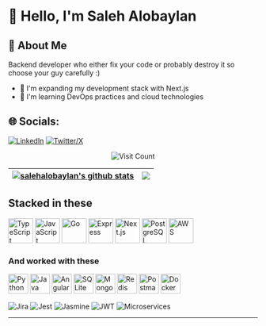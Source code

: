 # 👋 Hello, I'm Saleh Alobaylan

## 💫 About Me

<!-- Web and backend developer experienced with modern web frameworks and the MEAN stack. Adept in designing RESTful APIs, implementing authentication best practices, and practicing test‑driven development. Passionate about building scalable, maintainable systems using agile and microservices methodologies. -->

Backend developer who either fix your code or probably destroy it so choose your guy carefully :)

- 🔭 I'm expanding my development stack with Next.js
- 🌱 I'm learning DevOps practices and cloud technologies
<!-- - 👯 I'm open to collaboration on web development and cloud infrastructure projects-->

## 🌐 Socials:

[![LinkedIn](https://img.shields.io/badge/LinkedIn-%230077B5.svg?logo=linkedin&logoColor=white)](https://linkedin.com/in/Saleh-Alobaylan) [![Twitter/X](https://img.shields.io/badge/X-black.svg?logo=X&logoColor=white)](https://x.com/Salobaylan)
<div align="center">
  <img src="https://visitcount.itsvg.in/api?id=salehalobaylan&icon=0&color=0" alt="Visit Count" />
</div>


| <a href="https://github.com/salehalobaylan/github-readme-stats"><img align="center" src="https://github-readme-stats.vercel.app/api?username=salehalobaylan&show_icons=true&include_all_commits=true&theme=transparent&hide_border=true&rank_icon=github" alt="salehalobaylan's github stats" /></a> | <a href="https://github.com/salehalobaylan/github-readme-stats"><img align="center" src="https://github-readme-stats.vercel.app/api/top-langs/?username=salehalobaylan&layout=compact&theme=transparent&hide_border=true" /></a> |
| ------------- | ------------- |

## Stacked in these
  <img src="https://skillicons.dev/icons?i=ts" alt="TypeScript" height="50" />
  <img src="https://skillicons.dev/icons?i=js" alt="JavaScript" height="50" />
  <img src="https://skillicons.dev/icons?i=go" alt="Go" height="50" />
  <img src="https://skillicons.dev/icons?i=express" alt="Express" height="50" />
  <img src="https://skillicons.dev/icons?i=nextjs" alt="Next.js" height="50" />
  <img src="https://skillicons.dev/icons?i=postgres" alt="PostgreSQL" height="50" />
  <img src="https://skillicons.dev/icons?i=aws" alt="AWS" height="50" />

### And worked with these
  <img src="https://skillicons.dev/icons?i=python" alt="Python" height="40" />
  <img src="https://skillicons.dev/icons?i=java" alt="Java" height="40" />
  <img src="https://skillicons.dev/icons?i=angular" alt="Angular" height="40" />
  <img src="https://skillicons.dev/icons?i=sqlite" alt="SQLite" height="40" />
  <img src="https://skillicons.dev/icons?i=mongodb" alt="MongoDB" height="40" />
  <img src="https://skillicons.dev/icons?i=redis" alt="Redis" height="40" />
  <img src="https://skillicons.dev/icons?i=postman" alt="Postman" height="40" />
  <img src="https://skillicons.dev/icons?i=docker" alt="Docker" height="40" />

  ![Jira](https://img.shields.io/badge/jira-%230A0FFF.svg?style=for-the-badge&logo=jira&logoColor=white)
  ![Jest](https://img.shields.io/badge/Jest-C21325?style=for-the-badge&logo=jest&logoColor=white)
  ![Jasmine](https://img.shields.io/badge/jasmine-%238A4182.svg?style=for-the-badge&logo=jasmine&logoColor=white)
  ![JWT](https://img.shields.io/badge/JWT-black?style=for-the-badge&logo=JSON%20web%20tokens)
![Microservices](https://img.shields.io/badge/Microservices-gray?style=for-the-badge&logo=hexagonal-architecture&logoColor=white)


<!-- ## 🚀 Technical Skills -->


<!-- Languages -->
<!-- <p align="left">
  <img src="https://skillicons.dev/icons?i=go" alt="Go" height="50" />
  <img src="https://skillicons.dev/icons?i=python" alt="Python" height="50" />
  <img src="https://skillicons.dev/icons?i=java" alt="Java" height="50" />
  <img src="https://skillicons.dev/icons?i=ts" alt="TypeScript" height="50" />
  <img src="https://skillicons.dev/icons?i=js" alt="JavaScript" height="50" />
</p> -->

<!-- Backend & Frameworks -->
<!-- <p align="left">
  <img src="https://skillicons.dev/icons?i=nodejs" alt="NodeJS" height="50" />
  <img src="https://skillicons.dev/icons?i=express" alt="Express" height="50" />
  <img src="https://skillicons.dev/icons?i=fastapi" alt="FastAPI" height="50" />
  <img src="https://skillicons.dev/icons?i=nestjs" alt="NestJS" height="50" />
</p> -->

<!--### Backend Development-->

<!-- ![JWT](https://img.shields.io/badge/JWT-black?style=for-the-badge&logo=JSON%20web%20tokens)
![Microservices](https://img.shields.io/badge/Microservices-gray?style=for-the-badge&logo=hexagonal-architecture&logoColor=white) -->

<!-- Databases -->
<!-- <p align="left">
  <img src="https://skillicons.dev/icons?i=mongodb" alt="MongoDB" height="50" />
  <img src="https://skillicons.dev/icons?i=postgres" alt="PostgreSQL" height="50" />
  <img src="https://skillicons.dev/icons?i=mysql" alt="MySQL" height="50" />
  <img src="https://skillicons.dev/icons?i=sqlite" alt="SQLite" height="50" />
  <img src="https://skillicons.dev/icons?i=redis" alt="Redis" height="50" />
  <img src="https://cdn.simpleicons.org/amazonrds/527FFF" alt="Amazon RDS" height="50" />
</p> -->

<!-- Frontend -->
<!-- <p align="left">
  <img src="https://skillicons.dev/icons?i=html" alt="HTML5" height="50" />
  <img src="https://skillicons.dev/icons?i=nextjs" alt="Next.js" height="50" />
  <img src="https://skillicons.dev/icons?i=angular" alt="Angular" height="50" />
</p> -->

<!-- DevOps & Tools -->
<!-- <p align="left">
  <img src="https://skillicons.dev/icons?i=docker" alt="Docker" height="50" />
  <img src="https://skillicons.dev/icons?i=kubernetes" alt="Kubernetes" height="50" />
  <img src="https://skillicons.dev/icons?i=githubactions" alt="GitHub Actions" height="50" />
  <img src="https://skillicons.dev/icons?i=git" alt="Git" height="50" />
  <img src="https://skillicons.dev/icons?i=postman" alt="Postman" height="50" />
  <img src="https://skillicons.dev/icons?i=linux" alt="Linux" height="50" />
</p> -->

<!-- Cloud & AWS Services
<p align="left">
  <img src="https://skillicons.dev/icons?i=aws" alt="AWS" height="50" />
  <img src="https://cdn.jsdelivr.net/npm/simple-icons@v11/icons/amazonec2.svg?color=FF9900" alt="Amazon EC2" height="50" />
  <img src="https://cdn.jsdelivr.net/npm/simple-icons@v11/icons/amazons3.svg?color=569A31" alt="Amazon S3" height="50" />
  <img src="https://cdn.jsdelivr.net/npm/simple-icons@v11/icons/awslambda.svg?color=FF9900" alt="AWS Lambda" height="50" />
  <img src="https://cdn.jsdelivr.net/npm/simple-icons@v11/icons/amazondynamodb.svg?color=4053D6" alt="Amazon DynamoDB" height="50" />
</p>

![ESLint](https://img.shields.io/badge/ESLint-4B3263?style=for-the-badge&logo=eslint&logoColor=white)
![Nodemon](https://img.shields.io/badge/NODEMON-%23323330.svg?style=for-the-badge&logo=nodemon&logoColor=%BBDEAD)
![Yarn](https://img.shields.io/badge/yarn-%232C8EBB.svg?style=for-the-badge&logo=yarn&logoColor=white)

![Jira](https://img.shields.io/badge/jira-%230A0FFF.svg?style=for-the-badge&logo=jira&logoColor=white) -->

<!-- ### Testing

![Jasmine](https://img.shields.io/badge/jasmine-%238A4182.svg?style=for-the-badge&logo=jasmine&logoColor=white)
![Jest](https://img.shields.io/badge/Jest-C21325?style=for-the-badge&logo=jest&logoColor=white) -->

<!-- All icons are sourced from https://skillicons.dev -->

<!-- ## 📊 GitHub Stats

<div align="center">
  <img src="https://github-readme-stats.vercel.app/api?username=salehalobaylan&theme=dark&hide_border=false&include_all_commits=true&count_private=true" alt="GitHub Stats" />
  <!-- <img src="https://github-readme-streak-stats.herokuapp.com/?user=salehalobaylan&theme=dark&hide_border=false" alt="GitHub Streak" /> -->
<!-- </div>

<div align="center">
  <img src="https://github-readme-stats.vercel.app/api/top-langs/?username=salehalobaylan&theme=dark&hide_border=false&include_all_commits=true&count_private=true&layout=compact" alt="Top Languages" />
</div>  -->

<!-- ### 🔝 Top Contributed Repositories
![](https://github-contributor-stats.vercel.app/api?username=salehalobaylan&limit=5&theme=merko&combine_all_yearly_contributions=true) -->
<!--
## 📫 Connect With Me
[![LinkedIn](https://img.shields.io/badge/LinkedIn-%230077B5.svg?logo=linkedin&logoColor=white)](https://linkedin.com/in/Saleh-Alobaylan)
[![Twitter/X](https://img.shields.io/badge/X-black.svg?logo=X&logoColor=white)](https://x.com/Salobaylan) -->

---



<!-- Proudly created with GPRM ( https://gprm.itsvg.in ) -->

